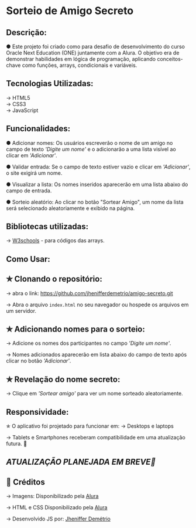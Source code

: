 # Sorteio de Amigo Secreto



## Descrição:
● Este projeto foi criado como para desafio de desenvolvimento do curso Oracle Next Education (ONE) juntamente com a Alura. O objetivo era de demonstrar habilidades em lógica de programação, aplicando conceitos-chave como funções, arrays, condicionais e variáveis.



## Tecnologias Utilizadas:
→ HTML5  
→ CSS3  
→ JavaScript



## Funcionalidades:
● Adicionar nomes: Os usuários escreverão o nome de um amigo no campo de texto *'Digite um nome'* e o adicionarão a uma lista visível ao clicar em *'Adicionar'*.

● Validar entrada: Se o campo de texto estiver vazio e clicar em *'Adicionar'*, o site exigirá um nome.

● Visualizar a lista: Os nomes inseridos aparecerão em uma lista abaixo do campo de entrada.

● Sorteio aleatório: Ao clicar no botão "Sortear Amigo", um nome da lista será selecionado aleatoriamente e exibido na página.



## Bibliotecas utilizadas:
→ [W3schools](https://www.w3schools.com) - para códigos das arrays.



## Como Usar:

## ✯ Clonando o repositório: 
→ abra o link: https://github.com/jhenifferdemetrio/amigo-secreto.git

→ Abra o arquivo `index.html` no seu navegador ou hospede os arquivos em um servidor.

## ✯ Adicionando nomes para o sorteio:
→ Adicione os nomes dos participantes no campo *'Digite um nome'*.

→ Nomes adicionados aparecerão em lista abaixo do campo de texto após clicar no botão *'Adicionar'*. 

## ✯ Revelação do nome secreto:
→ Clique em *'Sortear amigo'* para ver um nome sorteado aleatoriamente.



## Responsividade:
✯ O aplicativo foi projetado para funcionar em:
→ Desktops e laptops

→ Tablets e Smartphones receberam compatibilidade em uma atualização futura. 📌



## *ATUALIZAÇÃO PLANEJADA EM BREVE📍*



## 👥 Créditos
→ Imagens: Disponibilizado pela [Alura](https://www.alura.com.br)

→ HTML e CSS Disponibilizado pela [Alura](https://www.alura.com.br)

→ Desenvolvido JS por: [Jheniffer Demétrio](https://github.com/jhenifferdemetrio)

